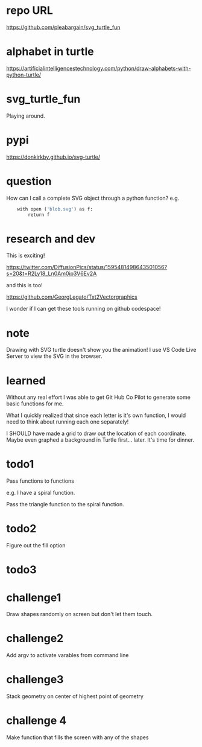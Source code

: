 # repo URL
https://github.com/pleabargain/svg_turtle_fun

# alphabet in turtle
https://artificialintelligencestechnology.com/python/draw-alphabets-with-python-turtle/

# svg_turtle_fun
Playing around.

# pypi
https://donkirkby.github.io/svg-turtle/

# question
How can I call a complete SVG object through a python function?
e.g.
```def call_the_blob_svg()
    with open ('blob.svg') as f:
        return f
```

# research and dev
This is exciting!

https://twitter.com/DiffusionPics/status/1595481498643501056?s=20&t=R2Ly18_Ln0Am0ip3V6Ev2A

and this is too!

https://github.com/GeorgLegato/Txt2Vectorgraphics

I wonder if I can get these tools running on github codespace!

# note
Drawing with SVG turtle doesn't show you the animation! I use VS Code Live Server to view the SVG in the browser.

# learned
Without any real effort I was able to get Git Hub Co Pilot to generate some basic functions for me.

What I quickly realized that since each letter is it's own function, I would need to think about running each one separately!

I SHOULD have made a grid to draw out the location of each coordinate. Maybe even graphed a background in Turtle first... later. It's time for dinner.

# todo1
Pass functions to functions

e.g. I have a spiral function.

Pass the triangle function to the spiral function.


# todo2
Figure out the fill option

# todo3

# challenge1
Draw shapes randomly on screen but don't let them touch.

# challenge2
Add argv to activate varables from command line

# challenge3
Stack geometry on center of highest point of geometry

# challenge 4
Make function that fills the screen with any of the shapes